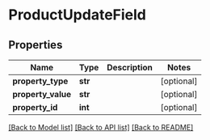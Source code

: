 # ProductUpdateField

## Properties
Name | Type | Description | Notes
------------ | ------------- | ------------- | -------------
**property_type** | **str** |  | [optional] 
**property_value** | **str** |  | [optional] 
**property_id** | **int** |  | [optional] 

[[Back to Model list]](../README.md#documentation-for-models) [[Back to API list]](../README.md#documentation-for-api-endpoints) [[Back to README]](../README.md)

